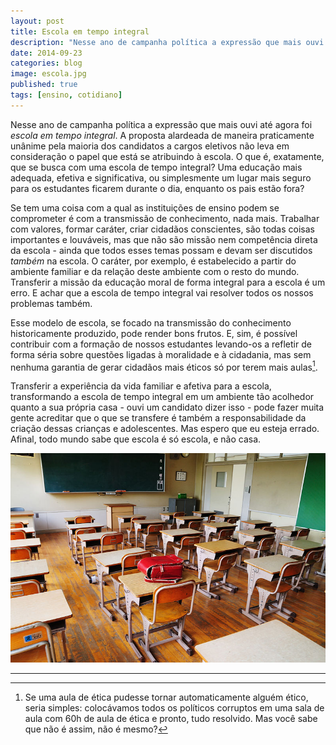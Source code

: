 ```yaml
---
layout: post
title: Escola em tempo integral
description: "Nesse ano de campanha política a expressão que mais ouvi até agora foi escola em tempo integral."
date: 2014-09-23
categories: blog
image: escola.jpg
published: true
tags: [ensino, cotidiano]
---
```


Nesse ano de campanha política a expressão que mais ouvi até agora foi *escola em tempo integral*. A proposta alardeada de maneira praticamente unânime pela maioria dos candidatos a cargos eletivos não leva em consideração o papel que está se atribuindo à escola. O que é, exatamente, que se busca com uma escola de tempo integral? Uma educação mais adequada, efetiva e significativa, ou simplesmente um lugar mais seguro para os estudantes ficarem durante o dia, enquanto os pais estão fora?

Se tem uma coisa com a qual as instituições de ensino podem se comprometer é com a transmissão de conhecimento, nada mais. Trabalhar com valores, formar caráter, criar cidadãos conscientes, são todas coisas importantes e louváveis, mas que não são missão nem competência direta da escola - ainda que todos esses temas possam e devam ser discutidos *também* na escola. O caráter, por exemplo, é estabelecido a partir do ambiente familiar e da relação deste ambiente com o resto do mundo. Transferir a missão da educação moral de forma integral para a escola é um erro. E achar que a escola de tempo integral vai resolver todos os nossos problemas também.

Esse modelo de escola, se focado na transmissão do conhecimento historicamente produzido, pode render bons frutos. E, sim, é possível contribuir com a formação de nossos estudantes levando-os a refletir de forma séria sobre questões ligadas à moralidade e à cidadania, mas sem nenhuma garantia de gerar cidadãos mais éticos só por terem mais aulas[^1].

Transferir a experiência da vida familiar e afetiva para a escola, transformando a escola de tempo integral em um ambiente tão acolhedor quanto a sua própria casa - ouvi um candidato dizer isso - pode fazer muita gente acreditar que o que se transfere é também a responsabilidade da criação dessas crianças e adolescentes.
Mas espero que eu esteja errado. Afinal, todo mundo sabe que escola é só escola, e não casa.

<img src="/assets/images/escola.jpg">

***

[^1]: Se uma aula de ética pudesse tornar automaticamente alguém ético, seria simples: colocávamos todos os políticos corruptos em uma sala de aula com 60h de aula de ética e pronto, tudo resolvido. Mas você sabe que não é assim, não é mesmo?
